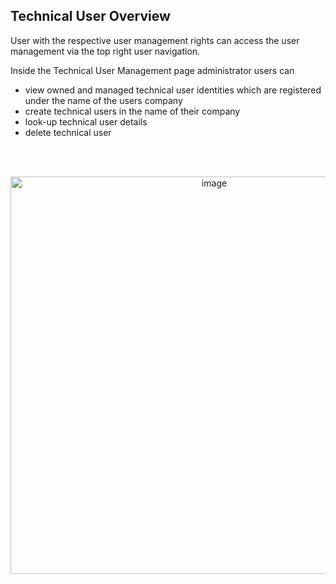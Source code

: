 ## Technical User Overview

User with the respective user management rights can access the user management via the top right user navigation.

Inside the Technical User Management page administrator users can

- view owned and managed technical user identities which are registered under the name of the users company
- create technical users in the name of their company
- look-up technical user details
- delete technical user

<br>
<br>

<p align="center">
<img width="636" alt="image" src="https://github.com/catenax-ng/tx-portal-assets/assets/94133633/f1a6c5bb-5e5d-42dd-bc88-c8bc1c301faa">
</p>
<br>
<br>
